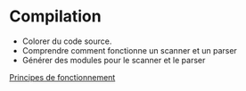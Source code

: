 Compilation
===========
- Colorer du code source.
- Comprendre comment fonctionne un scanner et un parser
- Générer des modules pour le scanner et le parser

[Principes de fonctionnement](http://raphpell.github.io/Compilation/index.htm)
